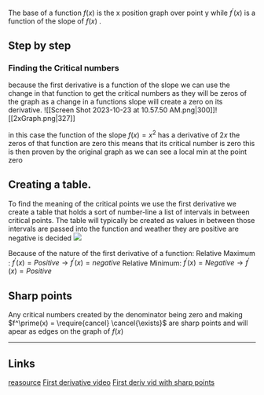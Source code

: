 The base of a function $f(x)$ is the x position graph over point y while $f^\prime(x)$ is a function of the slope of $f(x)$ . 


## Step by step

### Finding the Critical numbers
because the first derivative is a function of the slope we can use the change in that function to get the critical numbers as they will be zeros of the graph as a change in a functions slope will create a zero on its derivative.
![[Screen Shot 2023-10-23 at 10.57.50 AM.png|300]]![[2xGraph.png|327]]

in this case the function of the slope $f(x)=x^2$ has a derivative of $2x$ the zeros of that function are zero this means that its critical number is zero this is then proven by the original graph as we can see a local min at the point zero



## Creating a table.
To find the meaning of the critical points we use the first derivative we create a table that holds a sort of number-line a list of intervals in between critical points. The table will typically be created as values in between those intervals  are passed into the function and weather they are positive are negative is decided 
![](https://i.imgur.com/riHhtgq.png)

Because of the nature of the first derivative of a function:
Relative Maximum :  $f^\prime(x) = Positive \rightarrow f^\prime(x) = negative$ 
Relative Minimum: $f^\prime(x) = Negative \rightarrow f^\prime(x) = Positive$ 

## Sharp points
Any critical numbers created by the denominator being zero and making $f^\prime(x) = \require{cancel} \cancel{\exists}$ are sharp points and will apear as edges on the graph of $f(x)$

---
## Links
[reasource](https://byjus.com/jee/maxima-and-minima-in-calculus/)
[First derivative video](https://www.youtube.com/watch?v=G5wlKltW7pM)
[First deriv vid with sharp points](https://www.youtube.com/watch?v=REWoDT08SR4)
